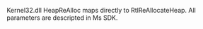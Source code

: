 Kernel32.dll HeapReAlloc maps directly to RtlReAllocateHeap. All parameters are descripted in Ms SDK.
